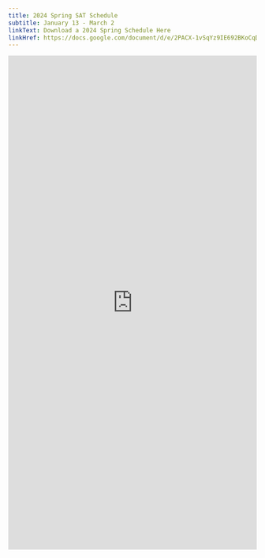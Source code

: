 ```yaml
---
title: 2024 Spring SAT Schedule
subtitle: January 13 - March 2
linkText: Download a 2024 Spring Schedule Here
linkHref: https://docs.google.com/document/d/e/2PACX-1vSqYz9IE692BKoCqDvpIrQogU7tn3dAnZY9r8FIwUJkQ_hN6h-Y9T5k3i5iDpdNIjBtQEH3y6Lr3J94/pub
---
```

<iframe width='100%' height='1000' style='border:none;' src="https://docs.google.com/document/d/e/2PACX-1vSqYz9IE692BKoCqDvpIrQogU7tn3dAnZY9r8FIwUJkQ_hN6h-Y9T5k3i5iDpdNIjBtQEH3y6Lr3J94/pub?embedded=true"></iframe>